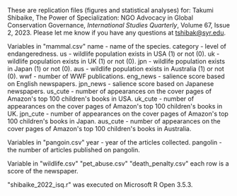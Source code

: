 These are replication files (figures and statistical analyses) for: Takumi Shibaike, The Power of Specialization: NGO Advocacy in Global Conservation Governance, _International Studies Quarterly_, Volume 67, Issue 2, 2023.
Please let me know if you have any questions at tshibak@syr.edu.

Variables in "mammal.csv"
name - name of the species.
category - level of endangeredness.
us - wildlife population exists in USA (1) or not (0).
uk - wildlife population exists in UK (1) or not (0).
jpn - wildlife population exists in Japan (1) or not (0).
aus - wildlife population exists in Australia (1) or not (0).
wwf - number of WWF publications.
eng_news - salience score based on English newspapers.
jpn_news - salience score based on Japanese newspapers.
us_cute - number of appearances on the cover pages of Amazon's top 100 children's books in USA.
uk_cute - number of appearances on the cover pages of Amazon's top 100 children's books in UK.
jpn_cute - number of appearances on the cover pages of Amazon's top 100 children's books in Japan.
aus_cute - number of appearances on the cover pages of Amazon's top 100 children's books in Australia.

Variables in "pangoin.csv"
year - year of the articles collected.
pangolin - the number of articles published on pangolin.

Variable in "wildlife.csv" "pet_abuse.csv" "death_penalty.csv"
each row is a score of the newspaper.

"shibaike_2022_isq.r" was executed on Microsoft R Open 3.5.3.